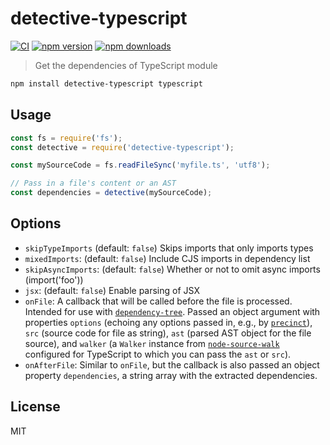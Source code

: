 # detective-typescript

[![CI](https://img.shields.io/github/actions/workflow/status/dependents/detective-typescript/ci.yml?branch=main&label=CI&logo=github)](https://github.com/dependents/detective-typescript/actions/workflows/ci.yml?query=branch%3Amain)
[![npm version](https://img.shields.io/npm/v/detective-typescript?logo=npm&logoColor=fff)](https://www.npmjs.com/package/detective-typescript)
[![npm downloads](https://img.shields.io/npm/dm/detective-typescript)](https://www.npmjs.com/package/detective-typescript)

> Get the dependencies of TypeScript module

```sh
npm install detective-typescript typescript
```

## Usage

```js
const fs = require('fs');
const detective = require('detective-typescript');

const mySourceCode = fs.readFileSync('myfile.ts', 'utf8');

// Pass in a file's content or an AST
const dependencies = detective(mySourceCode);
```

## Options

- `skipTypeImports` (default: `false`) Skips imports that only imports types
- `mixedImports`: (default: `false`) Include CJS imports in dependency list
- `skipAsyncImports`: (default: `false`) Whether or not to omit async imports (import('foo'))
- `jsx`: (default: `false`) Enable parsing of JSX
- `onFile`: A callback that will be called before the file is processed. Intended for use with [`dependency-tree`](https://github.com/dependents/node-dependency-tree). Passed an object argument with properties `options` (echoing any options passed in, e.g., by [`precinct`](https://github.com/dependents/node-precinct)), `src` (source code for file as string), `ast` (parsed AST object for the file source), and `walker` (a `Walker` instance from [`node-source-walk`](https://github.com/dependents/node-source-walk) configured for TypeScript to which you can pass the `ast` or `src`).
- `onAfterFile`: Similar to `onFile`, but the callback is also passed an object property `dependencies`, a string array with the extracted dependencies.

## License

MIT
